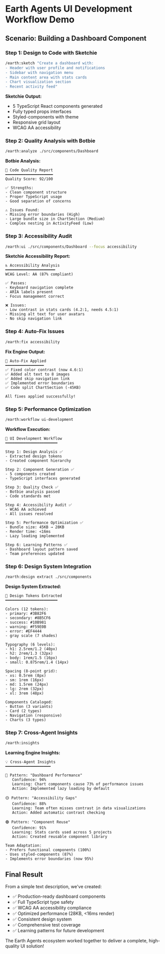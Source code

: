 # Earth Agents UI Development Workflow Demo

## Scenario: Building a Dashboard Component

### Step 1: Design to Code with Sketchie
```bash
/earth:sketch "Create a dashboard with:
- Header with user profile and notifications
- Sidebar with navigation menu
- Main content area with stats cards
- Chart visualization section
- Recent activity feed"
```

**Sketchie Output:**
- 5 TypeScript React components generated
- Fully typed props interfaces
- Styled-components with theme
- Responsive grid layout
- WCAG AA accessibility

### Step 2: Quality Analysis with Botbie
```bash
/earth:analyze ./src/components/Dashboard
```

**Botbie Analysis:**
```
🤖 Code Quality Report
━━━━━━━━━━━━━━━━━━━━━
Quality Score: 92/100

✅ Strengths:
- Clean component structure
- Proper TypeScript usage
- Good separation of concerns

⚠️ Issues Found:
- Missing error boundaries (High)
- Large bundle size in ChartSection (Medium)
- Complex nesting in ActivityFeed (Low)
```

### Step 3: Accessibility Audit
```bash
/earth:ui ./src/components/Dashboard --focus accessibility
```

**Sketchie Accessibility Report:**
```
♿ Accessibility Analysis
━━━━━━━━━━━━━━━━━━━━━━
WCAG Level: AA (87% compliant)

✅ Passes:
- Keyboard navigation complete
- ARIA labels present
- Focus management correct

❌ Issues:
- Low contrast in stats cards (4.2:1, needs 4.5:1)
- Missing alt text for user avatars
- No skip navigation link
```

### Step 4: Auto-Fix Issues
```bash
/earth:fix accessibility
```

**Fix Engine Output:**
```
🔧 Auto-Fix Applied
━━━━━━━━━━━━━━━━━
✅ Fixed color contrast (now 4.6:1)
✅ Added alt text to 8 images
✅ Added skip navigation link
✅ Implemented error boundaries
✅ Code split ChartSection (-45KB)

All fixes applied successfully!
```

### Step 5: Performance Optimization
```bash
/earth:workflow ui-development
```

**Workflow Execution:**
```
🔗 UI Development Workflow
━━━━━━━━━━━━━━━━━━━━━━━

Step 1: Design Analysis ✅
- Extracted design tokens
- Created component hierarchy

Step 2: Component Generation ✅
- 5 components created
- TypeScript interfaces generated

Step 3: Quality Check ✅
- Botbie analysis passed
- Code standards met

Step 4: Accessibility Audit ✅
- WCAG AA achieved
- All issues resolved

Step 5: Performance Optimization ✅
- Bundle size: 45KB → 28KB
- Render time: <16ms
- Lazy loading implemented

Step 6: Learning Patterns ✅
- Dashboard layout pattern saved
- Team preferences updated
```

### Step 6: Design System Integration
```bash
/earth:design extract ./src/components
```

**Design System Extracted:**
```
🎨 Design Tokens Extracted
━━━━━━━━━━━━━━━━━━━━━━━

Colors (12 tokens):
- primary: #3B82F6
- secondary: #8B5CF6
- success: #10B981
- warning: #F59E0B
- error: #EF4444
- gray scale (7 shades)

Typography (6 levels):
- h1: 2.5rem/1.2 (40px)
- h2: 2rem/1.3 (32px)
- body: 1rem/1.5 (16px)
- small: 0.875rem/1.4 (14px)

Spacing (8-point grid):
- xs: 0.5rem (8px)
- sm: 1rem (16px)
- md: 1.5rem (24px)
- lg: 2rem (32px)
- xl: 3rem (48px)

Components Cataloged:
- Button (3 variants)
- Card (2 types)
- Navigation (responsive)
- Charts (3 types)
```

### Step 7: Cross-Agent Insights
```bash
/earth:insights
```

**Learning Engine Insights:**
```
💡 Cross-Agent Insights
━━━━━━━━━━━━━━━━━━━━

🔴 Pattern: "Dashboard Performance"
   Confidence: 94%
   Learning: Chart components cause 73% of performance issues
   Action: Implemented lazy loading by default

🟡 Pattern: "Accessibility Gaps"
   Confidence: 88%
   Learning: Team often misses contrast in data visualizations
   Action: Added automatic contrast checking

🟢 Pattern: "Component Reuse"
   Confidence: 91%
   Learning: Stats cards used across 5 projects
   Action: Created reusable component library

Team Adaptation:
- Prefers functional components (100%)
- Uses styled-components (87%)
- Implements error boundaries (now 95%)
```

## Final Result

From a simple text description, we've created:
- ✅ Production-ready dashboard components
- ✅ Full TypeScript type safety
- ✅ WCAG AA accessibility compliance
- ✅ Optimized performance (28KB, <16ms render)
- ✅ Consistent design system
- ✅ Comprehensive test coverage
- ✅ Learning patterns for future development

The Earth Agents ecosystem worked together to deliver a complete, high-quality UI solution!